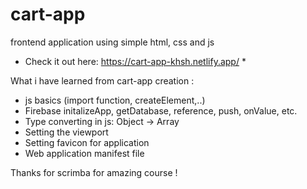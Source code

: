 # cart-app
frontend application using simple html, css and js
* Check it out here:  https://cart-app-khsh.netlify.app/ *

What i have learned from cart-app creation :
- js basics (import function, createElement,..)
- Firebase initalizeApp, getDatabase, reference, push, onValue, etc.
- Type converting in js: Object -> Array
- Setting the viewport
- Setting favicon for application
- Web application manifest file

Thanks for scrimba for amazing course !
